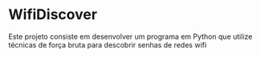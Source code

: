 # WifiDiscover
Este projeto consiste em desenvolver um programa em Python que utilize técnicas de força bruta para descobrir senhas de redes wifi
